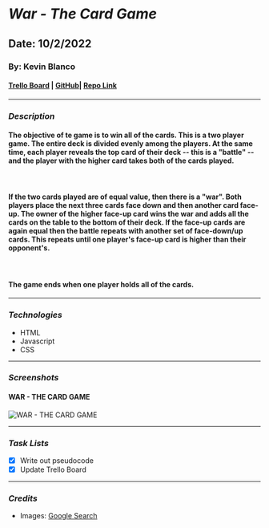 # **_*War - The Card Game*_**

## Date: 10/2/2022

### By: Kevin Blanco

#### [Trello Board](https://trello.com/invite/b/CyKOuEXB/97c5ead1d044edadc0da039d084a363a/war-card-game) | [GitHub](https://github.com/greensharpie)| [Repo Link](https://github.com/greensharpie/kevins-war-cardgame)

---

### **_*Description*_**

#### The objective of te game is to win all of the cards. This is a two player game. The entire deck is divided evenly among the players. At the same time, each player reveals the top card of their deck -- this is a "battle" -- and the player with the higher card takes both of the cards played.

<br/>

#### If the two cards played are of equal value, then there is a "war". Both players place the next three cards face down and then another card face-up. The owner of the higher face-up card wins the war and adds all the cards on the table to the bottom of their deck. If the face-up cards are again equal then the battle repeats with another set of face-down/up cards. This repeats until one player's face-up card is higher than their opponent's.

<br/>

#### The game ends when one player holds all of the cards.

---

### **_Technologies_**

- HTML
- Javascript
- CSS

---

### **_Screenshots_**

#### WAR - THE CARD GAME

![WAR - THE CARD GAME](https://user-images.githubusercontent.com/113216469/194410935-7447f2a7-841a-4421-b910-f146399767f9.png)

---

### **_Task Lists_**

- [x] Write out pseudocode
- [x] Update Trello Board

---

### **_Credits_**

- Images: [Google Search](http://www.google.com)
